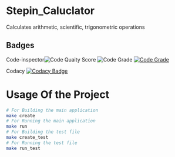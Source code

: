 # Stepin_Caluclator
Calculates arithmetic, scientific, trigonometric operations

Badges
---
Code-inspector![Code Quaity Score](https://www.code-inspector.com/project/27779/score/svg)
![Code Grade](https://www.code-inspector.com/project/27779/status/svg)
[![Code Grade](https://www.code-inspector.com/project/<PROJECT_IDENTIFIER>/score/svg)](https://www.code-inspector.com)

Codacy  [![Codacy Badge](https://app.codacy.com/project/badge/Grade/34caa3a6af8e4c6d8a1682be301ad2f1)](https://www.codacy.com/gh/Likhitha121999/Stepin_Caluclator/dashboard?utm_source=github.com&amp;utm_medium=referral&amp;utm_content=Likhitha121999/Stepin_Caluclator&amp;utm_campaign=Badge_Grade)
# Usage Of the Project
```sh
# For Building the main application
make create
# For Running the main application
make run
# For Building the test file
make create_test
# For Running the test file
make run_test
```

